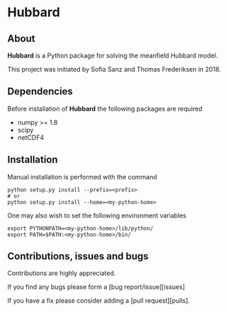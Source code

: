 # Hubbard #

## About ##
__Hubbard__ is a Python package for solving the meanfield Hubbard model.

This project was initiated by Sofia Sanz and Thomas Frederiksen in 2018.


## Dependencies ##
Before installation of __Hubbard__ the following packages are required
   - numpy >= 1.8
   - scipy
   - netCDF4


## Installation ##
Manual installation is performed with the command

    python setup.py install --prefix=<prefix>
    # or
    python setup.py install --home=<my-python-home>

One may also wish to set the following environment variables

    export PYTHONPATH=<my-python-home>/lib/python/
    export PATH=$PATH:<my-python-home>/bin/

## Contributions, issues and bugs ##
Contributions are highly appreciated.

If you find any bugs please form a [bug report/issue][issues]

If you have a fix please consider adding a [pull request][pulls].
